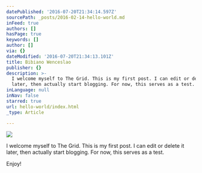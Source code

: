 ```yaml
---
datePublished: '2016-07-20T21:34:14.597Z'
sourcePath: _posts/2016-02-14-hello-world.md
inFeed: true
authors: []
hasPage: true
keywords: []
author: []
via: {}
dateModified: '2016-07-20T21:34:13.101Z'
title: Bibiano Wenceslao
publisher: {}
description: >-
  I welcome myself to The Grid. This is my first post. I can edit or delete it
  later, then actually start blogging. For now, this serves as a test.
inLanguage: null
inNav: false
starred: true
url: hello-world/index.html
_type: Article

---
```

![](https://the-grid-user-content.s3-us-west-2.amazonaws.com/6d8d7ed3-f8bf-4049-889b-0ca34ac25214.png)

I welcome myself to The Grid. This is my first post. I can edit or delete it later, then actually start blogging. For now, this serves as a test.

Enjoy!